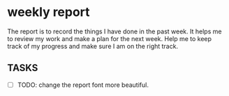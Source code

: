 # weekly report

The report is to record the things I have done in the past week. It helps me to review my work and make a plan for the next week.
Help me to keep track of my progress and make sure I am on the right track.

## TASKS

- [ ] TODO: change the report font more beautiful.
